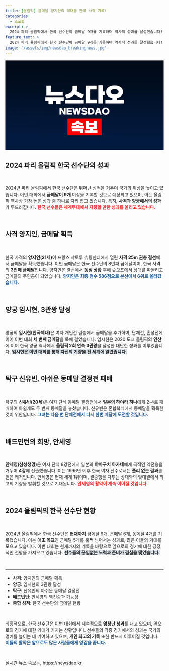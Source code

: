 ```yaml
---
title: [올림픽] 금메달 양지인의 역대급 한국 사격 기록!
categories:
  - 스포츠
excerpt: >
  2024 파리 올림픽에서 한국 선수단이 금메달 9개를 기록하며 역사적 성과를 달성했습니다! 사격 양지인과 양궁 임시현의 금메달 획득으로 한국 스포츠의 위엄이 거듭 입증되었습니다. 클릭해서 자세한 이야기를 확인하세요!
feature_text: >
  2024 파리 올림픽에서 한국 선수단이 금메달 9개를 기록하며 역사적 성과를 달성했습니다! 사격 양지인과 양궁 임시현의 금메달 획득으로 한국 스포츠의 위엄이 거듭 입증되었습니다. 클릭해서 자세한 이야기를 확인하세요!
image: '/assets/img/newsdao_breakingnews.jpg'
---
```


<p><img src="/assets/img/newsdao_breakingnews.jpg" alt="ontimetimes 속보" /></p>

<h2 data-ke-size="size26">2024 파리 올림픽 한국 선수단의 성과</h2>

<p data-ke-size="size16">&nbsp;</p>

<p>2024년 파리 올림픽에서 한국 선수단은 뛰어난 성적을 거두며 국가의 위상을 높이고 있습니다. 이번 대회에서 <strong>금메달이 9개</strong> 이상을 기록할 것으로 예상되고 있으며, 이는 올림픽 역사상 가장 높은 성과 중 하나로 자리 잡고 있습니다. 특히, <strong>사격과 양궁에서의 성과</strong>가 두드러집니다. <b><span style="color: #ee2323;">한국 선수들은 세계무대에서 자랑할 만한 성과를 올리고 있습니다.</span></b> </p>

<p data-ke-size="size16">&nbsp;</p>

<h2 data-ke-size="size26">사격 양지인, 금메달 획득</h2>

<p data-ke-size="size16">&nbsp;</p>

<p>한국 사격의 <strong>양지인(21세)</strong>이 프랑스 샤토루 슈팅센터에서 열린 <strong>사격 25m 권총 결선</strong>에서 금메달을 획득했습니다. 이번 금메달은 한국 선수단의 8번째 금메달이며, 한국 사격의 <strong>3번째 금메달</strong>입니다. 양지인은 결선에서 <strong>동점 상황</strong> 후에 슛오프에서 상대를 따돌리고 금메달의 주인공이 되었습니다. <b><span style="color: #1a5490;">양지인은 최종 점수 586점으로 본선에서 6위로 올라갔습니다.</span></b> </p>

<p data-ke-size="size16">&nbsp;</p>

<h2 data-ke-size="size26">양궁 임시현, 3관왕 달성</h2>

<p data-ke-size="size16">&nbsp;</p>

<p>양궁의 <strong>임시현(한국체대)</strong>은 여자 개인전 결승에서 금메달을 추가하며, 단체전, 혼성전에 이어 이번 대회 <strong>세 번째 금메달</strong>을 목에 걸었습니다. 임시현은 2020 도쿄 올림픽의 <strong>안산</strong>에 이어 한국 양궁 역사에서 <strong>올림픽 2회 연속 3관왕</strong>을 달성한 대단한 성과를 이루었습니다. <b><span style="background-color: #21538527;">임시현은 이번 대회를 통해 자신의 기량을 전 세계에 알렸습니다.</span></b> </p>

<p data-ke-size="size16">&nbsp;</p>

<h2 data-ke-size="size26">탁구 신유빈, 아쉬운 동메달 결정전 패배</h2>

<p data-ke-size="size16">&nbsp;</p>

<p>탁구의 <strong>신유빈(20세)</strong>은 여자 단식 동메달 결정전에서 <strong>일본의 하야타 히나</strong>에게 2-4로 패배하여 아쉽게도 두 번째 동메달을 놓쳤습니다. 신유빈은 혼합복식에서 동메달을 획득한 것이 위안입니다. <b><span style="color: #1a5490;">그녀는 다음 번 단체전에서 다시 한번 메달에 도전할 것입니다.</span></b> </p>

<p data-ke-size="size16">&nbsp;</p>

<h2 data-ke-size="size26">배드민턴의 희망, 안세영</h2>

<p data-ke-size="size16">&nbsp;</p>

<p><strong>안세영(삼성생명)</strong>은 여자 단식 8강전에서 일본의 <strong>야마구치 아카네</strong>에게 극적인 역전승을 거두며 <strong>4강</strong>에 진출했습니다. 이는 1996년 이후 한국 여자 선수로서는 <strong>풀리 없는 결과</strong>를 얻은 쾌거입니다. 안세영은 현재 세계 1위이며, 결승행을 다투는 상대와의 맞대결에서 최고의 기량을 발휘할 것으로 기대됩니다. <b><span style="color: #ee2323;">안세영의 활약이 계속 이어질 것입니다.</span></b> </p>

<p data-ke-size="size16">&nbsp;</p>

<h2 data-ke-size="size26">2024 올림픽의 한국 선수단 현황</h2>

<p data-ke-size="size16">&nbsp;</p>

<p>2024년 올림픽에서 한국 선수단은 <strong>현재까지</strong> 금메달 9개, 은메달 6개, 동메달 4개를 기록했습니다. 이는 <strong>애초 목표</strong>인 금메달 5개를 훌쩍 넘어서는 성과로, 많은 이들의 기대를 모으고 있습니다. 이번 대회는 현재까지의 기록을 바탕으로 앞으로의 경기에 대한 긍정적인 전망을 가져오고 있습니다. <b><span style="background-color: #21538527;">선수들의 끊임없는 노력과 준비가 결실을 맺었습니다.</span></b> </p>

<p data-ke-size="size16">&nbsp;</p>

<hr>

<ul>
    <li><b>사격</b>: 양지인의 금메달 획득</li>
    <li><b>양궁</b>: 임시현의 3관왕 달성</li>
    <li><b>탁구</b>: 신유빈의 아쉬운 동메달 결정전</li>
    <li><b>배드민턴</b>: 안세영의 역전승과 가능성</li>
    <li><b>종합 성적</b>: 한국 선수단의 금메달 현황</li>
</ul>

<p data-ke-size="size16">&nbsp;</p>

<p>최종적으로, 한국 선수단은 이번 대회에서 지속적으로 <strong>엄청난 성과</strong>를 내고 있으며, 앞으로의 경기에 대한 기대가 커지는 상황입니다. 선수들의 각종 경기에서의 성과는 국가의 명예를 높이는 데 기여하고 있으며, <strong>개인 최고의 기록</strong> 또한 반드시 이루어질 것입니다. <b><span style="color: #1a5490;">이들의 활약은 앞으로도 많은 사람들에게 영감을 줍니다.</span></b> </p>

<p data-ke-size="size16">&nbsp;</p>
실시간 뉴스 속보는, <a href="https://newsdao.kr" rel="dofollow">https://newsdao.kr</a>


